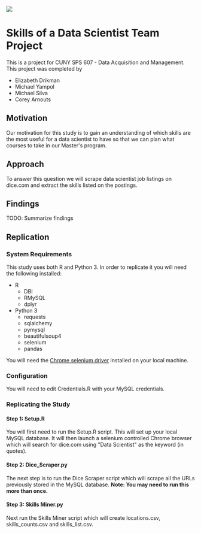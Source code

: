 ![](https://sps.cuny.edu/sites/all/themes/cuny/assets/img/header_logo.png)

# Skills of a Data Scientist Team Project

This is a project for CUNY SPS 607 - Data Acquisition and Management.  This project was completed by 

* Elizabeth Drikman
* Michael Yampol
* Michael Silva
* Corey Arnouts

## Motivation

Our motivation for this study is to gain an understanding of which skills are the most useful for a data scientist to have so that we can plan what courses to take in our Master's program.

## Approach

To answer this question we will scrape data scientist job listings on dice.com and extract the skills listed on the postings.

## Findings

TODO: Summarize findings

## Replication

### System Requirements

This study uses both R and Python 3.  In order to replicate it you will need the following installed:

*   R
    *   DBI
    *   RMySQL
    *   dplyr
*   Python 3
    *   requests
    *   sqlalchemy
    *   pymysql
    *   beautifulsoup4
    *   selenium
    *   pandas
    
You will need the [Chrome selenium driver](https://sites.google.com/a/chromium.org/chromedriver/home) installed on your local machine.

### Configuration

You will need to edit Credentials.R with your MySQL credentials.

### Replicating the Study

#### Step 1: Setup.R

You will first need to run the Setup.R script.  This will set up your local MySQL database.  It will then launch a selenium controlled Chrome browser which will search for dice.com using "Data Scientist" as the keyword (in quotes).

#### Step 2: Dice_Scraper.py

The next step is to run the Dice Scraper script which will scrape all the URLs previously stored in the MySQL database. **Note: You may need to run this more than once.**

#### Step 3: Skills Miner.py

Next run the Skills Miner script which will create locations.csv, skills_counts.csv and skills_list.csv.
